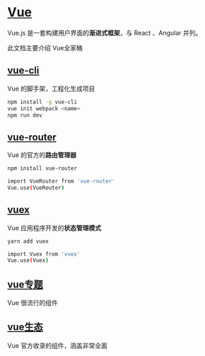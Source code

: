 # [Vue](https://cn.vuejs.org/)

Vue.js 是一套构建用户界面的**渐进式框架**，与 React 、Angular 并列。

此文档主要介绍 Vue全家桶

## [vue-cli](https://cli.vuejs.org/zh/)

Vue 的脚手架，工程化生成项目

```bash
npm install -g vue-cli
vue init webpack <name>
npm run dev
```

## [vue-router](https://router.vuejs.org/zh/)

Vue 的官方的**路由管理器**

```bash
npm install vue-router

import VueRouter from 'vue-router'
Vue.use(VueRouter)
```

## [vuex](https://vuex.vuejs.org/zh/)

Vue 应用程序开发的**状态管理模式**

```bash
yarn add vuex

import Vuex from 'vuex'
Vue.use(Vuex)
```

## [vue专题](https://cn.vuejs.org/)
Vue 很流行的组件

## [vue生态](https://github.com/vuejs/awesome-vue)
Vue 官方收录的组件，涵盖非常全面





